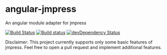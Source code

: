 angular-jmpress
===============

An angular module adapter for jmpress

[![Build Status](https://travis-ci.org/web-stories/angular-jmpress.svg)](https://travis-ci.org/web-stories/angular-jmpress)
[![Build status](https://ci.appveyor.com/api/projects/status/uvnv7ugeempbottw?svg=true)](https://ci.appveyor.com/project/FagnerMartinsBrack/angular-jmpress)
[![devDependency Status](https://david-dm.org/web-stories/angular-jmpress/dev-status.svg)](https://david-dm.org/web-stories/angular-jmpress#info=devDependencies)

Disclaimer: This project currently supports only some basic features of jmpress. Feel free to
open a pull request and implement additional features.
